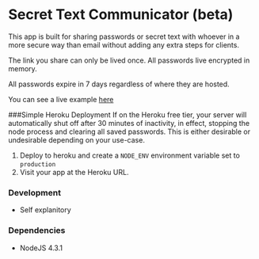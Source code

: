 # Secret Text Communicator (beta)
This app is built for sharing passwords or secret text with whoever in a more secure way than email without adding any extra steps for clients.

The link you share can only be lived once. All passwords live encrypted in memory.

All passwords expire in 7 days regardless of where they are hosted.

You can see a live example <a href="https://enigmatic-meadow-28475.herokuapp.com/">here</a>

###Simple Heroku Deployment
If on the Heroku free tier, your server will automatically shut off after 30 minutes of inactivity, in effect, stopping the node process and clearing all saved passwords. This is either desirable or undesirable depending on your use-case.

1. Deploy to heroku and create a `NODE_ENV` environment variable set to `production`
1. Visit your app at the Heroku URL.

### Development
- Self explanitory

### Dependencies
- NodeJS 4.3.1
